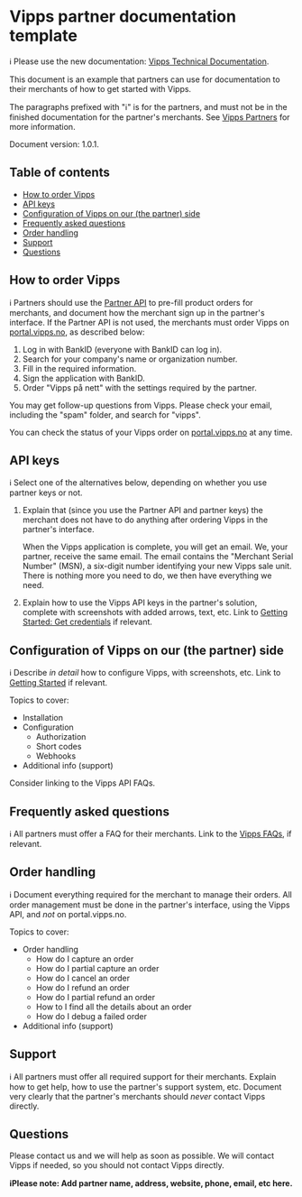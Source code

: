 <!-- START_METADATA
---
title: Partner documentation template
sidebar_position: 80
---
END_METADATA -->

# Vipps partner documentation template

<!-- START_COMMENT -->

ℹ️ Please use the new documentation:
[Vipps Technical Documentation](https://vippsas.github.io/vipps-developer-docs/).

<!-- END_COMMENT -->

This document is an example that partners can use for documentation to their
merchants of how to get started with Vipps.

The paragraphs prefixed with "ℹ️" is for the partners, and must not be in the
finished documentation for the partner's merchants. See
[Vipps Partners](https://github.com/vippsas/vipps-partner)
for more information.

Document version: 1.0.1.

<!-- START_TOC -->
## Table of contents

* [How to order Vipps](#how-to-order-vipps)
* [API keys](#api-keys)
* [Configuration of Vipps on our (the partner) side](#configuration-of-vipps-on-our-the-partner-side)
* [Frequently asked questions](#frequently-asked-questions)
* [Order handling](#order-handling)
* [Support](#support)
* [Questions](#questions)

<!-- END_TOC -->

## How to order Vipps

ℹ️ Partners should use the
[Partner API](https://github.com/vippsas/vipps-partner-api)
to pre-fill product orders for merchants,
and document how the merchant sign up in the partner's interface.
If the Partner API is not used, the merchants must order Vipps on
[portal.vipps.no](https://portal.vipps.no), as described below:

1. Log in with BankID (everyone with BankID can log in).
2. Search for your company's name or organization number.
3. Fill in the required information.
4. Sign the application with BankID.
5. Order "Vipps på nett" with the settings required by the partner.

You may get follow-up questions from Vipps. Please check your email,
including the "spam" folder, and search for "vipps".

You can check the status of your Vipps order on
[portal.vipps.no](https://portal.vipps.no)
at any time.

## API keys

ℹ️ Select one of the alternatives below, depending on whether you use partner
keys or not.

1. Explain that (since you use the Partner API and partner keys) the merchant
   does not have to do anything after ordering Vipps in the partner's interface.

   When the Vipps application is complete, you will get an email.
   We, your partner, receive the same email.
   The email contains the "Merchant Serial Number" (MSN),
   a six-digit number identifying your new Vipps sale unit.
   There is nothing more you need to do, we then have everything we need.

2. Explain how to use the Vipps API keys in the partner's solution,
   complete with screenshots with added arrows, text, etc.
   Link to
   [Getting Started: Get credentials](https://github.com/vippsas/vipps-developers/blob/master/vipps-getting-started.md##get-credentials)
   if relevant.

## Configuration of Vipps on our (the partner) side

ℹ️ Describe _in detail_ how to configure Vipps, with screenshots, etc.
Link to
[Getting Started](https://github.com/vippsas/vipps-developers/blob/master/vipps-getting-started.md)
if relevant.

Topics to cover:

* Installation
* Configuration
  - Authorization
  - Short codes
  - Webhooks
* Additional info (support)

Consider linking to the Vipps API FAQs.

## Frequently asked questions

ℹ️ All partners must offer a FAQ for their merchants.
Link to the
[Vipps FAQs](https://github.com/vippsas/vipps-developers/tree/master/faqs),
if relevant.

## Order handling

ℹ️ Document everything required for the merchant to manage their orders.
All order management must be done in the partner's interface, using the Vipps API,
and _not_ on portal.vipps.no.

Topics to cover:

* Order handling
  - How do I capture an order
  - How do I partial capture an order
  - How do I cancel an order
  - How do I refund an order
  - How do I partial refund an order
  - How to I find all the details about an order
  - How do I debug a failed order
* Additional info (support)

## Support

ℹ️ All partners must offer all required support for their merchants.
Explain how to get help, how to use the partner's support system, etc.
Document very clearly that the partner's merchants should _never_ contact Vipps directly.

## Questions

Please contact us and we will help as soon as possible.
We will contact Vipps if needed, so you should not contact Vipps directly.

**ℹ️Please note: Add partner name, address, website, phone, email, etc here.**
